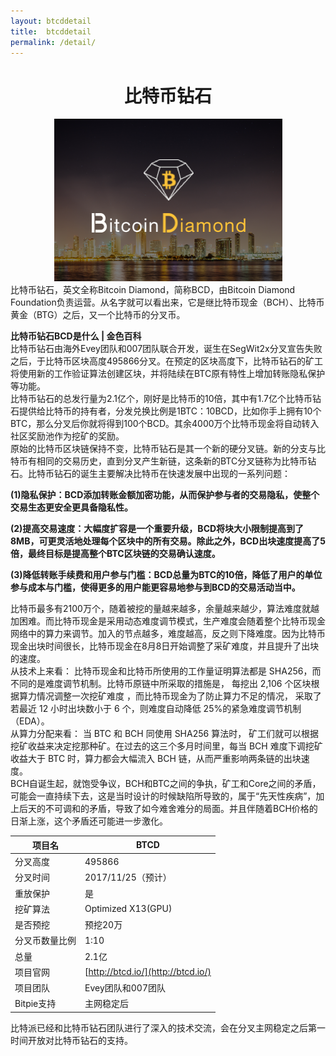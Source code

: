 ```yaml
---
layout: btcddetail
title:  btcddetail
permalink: /detail/
---
```

<h1 align = "center">比特币钻石</h1>
<div style="text-align: center"><img src="/resource/BTCD.png"></div>
比特币钻石，英文全称Bitcoin Diamond，简称BCD，由Bitcoin Diamond Foundation负责运营。从名字就可以看出来，它是继比特币现金（BCH）、比特币黄金（BTG）之后，又一个比特币的分叉币。

**比特币钻石BCD是什么 | 金色百科**
<br>比特币钻石由海外Evey团队和007团队联合开发，诞生在SegWit2x分叉宣告失败之后，于比特币区块高度495866分叉。在预定的区块高度下，比特币钻石的矿工将使用新的工作验证算法创建区块，并将陆续在BTC原有特性上增加转账隐私保护等功能。
<br>比特币钻石的总发行量为2.1亿个，刚好是比特币的10倍，其中有1.7亿个比特币钻石提供给比特币的持有者，分发兑换比例是1BTC：10BCD，比如你手上拥有10个BTC，那么分叉后你就将得到100个BCD。其余4000万个比特币现金将自动转入社区奖励池作为挖矿的奖励。
<br>原始的比特币区块链保持不变，比特币钻石是其一个新的硬分叉链。新的分支与比特币有相同的交易历史，直到分叉产生新链，这条新的BTC分叉链称为比特币钻石。比特币钻石的诞生主要解决比特币在快速发展中出现的一系列问题：

**(1)隐私保护：BCD添加转账金额加密功能，从而保护参与者的交易隐私，使整个交易生态更安全更具备隐私性。**

**(2)提高交易速度：大幅度扩容是一个重要升级，BCD将块大小限制提高到了8MB，可更灵活地处理每个区块中的所有交易。除此之外，BCD出块速度提高了5倍，最终目标是提高整个BTC区块链的交易确认速度。**

**(3)降低转账手续费和用户参与门槛：BCD总量为BTC的10倍，降低了用户的单位参与成本与门槛，使得更多的用户能更容易地参与到BCD的交易活动当中。**

比特币最多有2100万个，随着被挖的量越来越多，余量越来越少，算法难度就越加困难。而比特币现金是采用动态难度调节模式，生产难度会随着整个比特币现金网络中的算力来调节。加入的节点越多，难度越高，反之则下降难度。因为比特币现金出块时间很长，比特币现金在8月8日开始调整了采矿难度，并且提升了出块的速度。
<br>从技术上来看： 比特币现金和比特币所使用的工作量证明算法都是 SHA256，而不同的是难度调节机制。比特币原链中所采取的措施是， 每挖出 2,106 个区块根据算力情况调整一次挖矿难度 ，而比特币现金为了防止算力不足的情况， 采取了若最近 12 小时出块数小于 6 个，则难度自动降低 25%的紧急难度调节机制（EDA）。
<br>从算力分配来看： 当 BTC 和 BCH 同使用 SHA256 算法时， 矿工们就可以根据挖矿收益来决定挖那种矿。在过去的这三个多月时间里，每当 BCH 难度下调挖矿收益大于 BTC 时，算力都会大幅流入 BCH 链，从而严重影响两条链的出块速度。
<br>BCH自诞生起，就饱受争议，BCH和BTC之间的争执，矿工和Core之间的矛盾，可能会一直持续下去，这是当时设计的时候缺陷所导致的，属于“先天性疾病”，加上后天的不可调和的矛盾，导致了如今难舍难分的局面。并且伴随着BCH价格的日渐上涨，这个矛盾还可能进一步激化。

项目名 | BTCD
---|---
分叉高度 | 495866
分叉时间 | 2017/11/25（预计）
重放保护 | 是
挖矿算法 | Optimized X13(GPU)
是否预挖 | 预挖20万
分叉币数量比例 | 1:10
总量 | 2.1亿
项目官网 | [http://btcd.io/](http://btcd.io/)
项目团队 | Evey团队和007团队
Bitpie支持 | 主网稳定后

比特派已经和比特币钻石团队进行了深入的技术交流，会在分叉主网稳定之后第一时间开放对比特币钻石的支持。